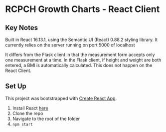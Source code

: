 

# RCPCH Growth Charts - React Client


## Key Notes
Built in React 16.13.1, using the Semantic UI (React) 0.88.2 styling library.
It currently relies on the server running on port 5000 of localhost

It differs from the Flask client in that the measurement form accepts only one measurement at a time.
In the Flask client, if height and weight are both entered, a BMI is automatically calculated.
This does not happen on the React Client.

## Set Up
This project was bootstrapped with [Create React App](https://github.com/facebook/create-react-app).

1. Install React [here](https://reactjs.org/docs/getting-started.html)
2. Clone the repo
3. Navigate to the root of the folder
4. `npm start`